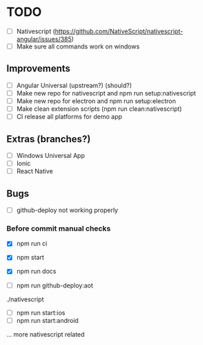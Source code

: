 TODO
====

- [ ] Nativescript (https://github.com/NativeScript/nativescript-angular/issues/385)
- [ ] Make sure all commands work on windows

## Improvements

- [ ] Angular Universal (upstream?) (should?)
- [ ] Make new repo for nativescript and npm run setup:nativescript
- [ ] Make new repo for electron and npm run setup:electron
- [ ] Make clean extension scripts (npm run clean:nativescript)
- [ ] CI release all platforms for demo app

## Extras (branches?)

- [ ] Windows Universal App
- [ ] Ionic
- [ ] React Native

## Bugs

- [ ] github-deploy not working properly

### Before commit manual checks

- [x] npm run ci

- [x] npm start
- [x] npm run docs
- [ ] npm run github-deploy:aot

./nativescript
- [ ] npm run start:ios
- [ ] npm run start:android

... more nativescript related